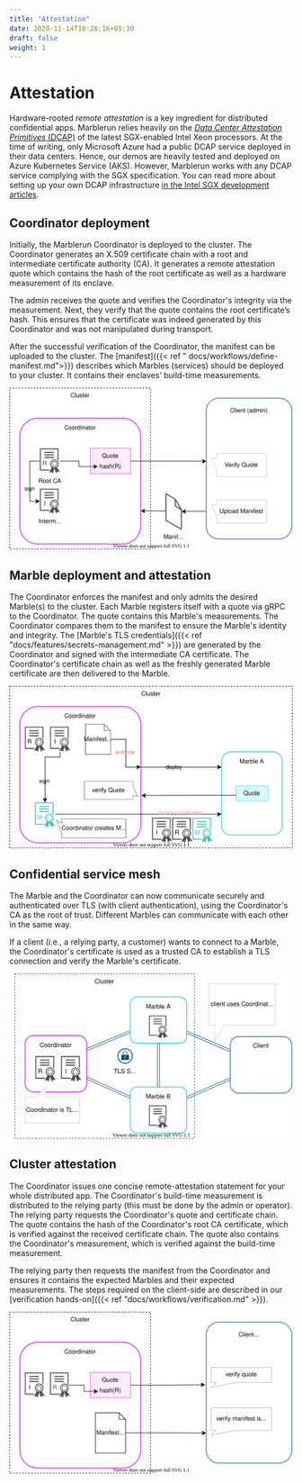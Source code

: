 ```yaml
---
title: "Attestation"
date: 2020-11-14T16:28:16+05:30
draft: false
weight: 1
---
```


# Attestation

Hardware-rooted *remote attestation* is a key ingredient for distributed confidential apps. Marblerun relies heavily on the [*Data Center Attestation Primitives* (DCAP)](https://download.01.org/intel-sgx/sgx-dcap/1.9/linux/docs/Intel_SGX_DCAP_ECDSA_Orientation.pdf) of the latest SGX-enabled Intel Xeon processors.
At the time of writing, only Microsoft Azure had a public DCAP service deployed in their data centers. Hence, our demos are heavily tested and deployed on Azure Kubernetes Service (AKS).
However, Marblerun works with any DCAP service complying with the SGX specification. You can read more about setting up your own DCAP infrastructure [in the Intel SGX development articles](https://software.intel.com/content/www/us/en/develop/articles/intel-software-guard-extensions-data-center-attestation-primitives-quick-install-guide.html).

## Coordinator deployment

Initially, the Marblerun Coordinator is deployed to the cluster.
The Coordinator generates an X.509 certificate chain with a root and intermediate certificate authority (CA).
It generates a remote attestation quote which contains the hash of the root certificate as well as a hardware measurement of its enclave.

The admin receives the quote and verifies the Coordinator's integrity via the measurement. Next, they verify that the quote contains the root certificate’s hash. This ensures that the certificate was indeed generated by this Coordinator and was not manipulated during transport.

After the successful verification of the Coordinator, the manifest can be uploaded to the cluster.
The [manifest]({{< ref " docs/workflows/define-manifest.md">}}) describes which Marbles (services) should be deployed to your cluster. It contains their enclaves’ build-time measurements.

![Coordinator deployment](/img/coordinator_deployment.svg)

## Marble deployment and attestation

The Coordinator enforces the manifest and only admits the desired Marble(s) to the cluster.
Each Marble registers itself with a quote via gRPC to the Coordinator.
The quote contains this Marble's measurements. The Coordinator compares them to the manifest to ensure the Marble's identity and integrity.
The [Marble's TLS credentials]({{< ref "docs/features/secrets-management.md" >}}) are generated by the Coordinator and signed with the intermediate CA certificate.
The Coordinator's certificate chain as well as the freshly generated Marble certificate are then delivered to the Marble.

![Marble deployment](/img/marble_deployment.svg)

## Confidential service mesh

The Marble and the Coordinator can now communicate securely and authenticated over TLS (with client authentication), using the Coordinator's CA as the root of trust.
Different Marbles can communicate with each other in the same way.

If a client (i.e., a relying party, a customer) wants to connect to a Marble, the Coordinator's certificate is used as a trusted CA to establish a TLS connection and verify the Marble's certificate.

![service mesh](/img/service_mesh.svg)

## Cluster attestation

The Coordinator issues one concise remote-attestation statement for your whole distributed app.
The Coordinator's build-time measurement is distributed to the relying party (this must be done by the admin or operator).
The relying party requests the Coordinator's quote and certificate chain.
The quote contains the hash of the Coordinator's root CA certificate, which is verified against the received certificate chain.
The quote also contains the Coordinator's measurement, which is verified against the build-time measurement.

The relying party then requests the manifest from the Coordinator and ensures it contains the expected Marbles and their expected measurements.
The steps required on the client-side are described in our [verification hands-on]({{< ref "docs/workflows/verification.md" >}}).

![cluster attestation](/img/verify_cluster.svg)
